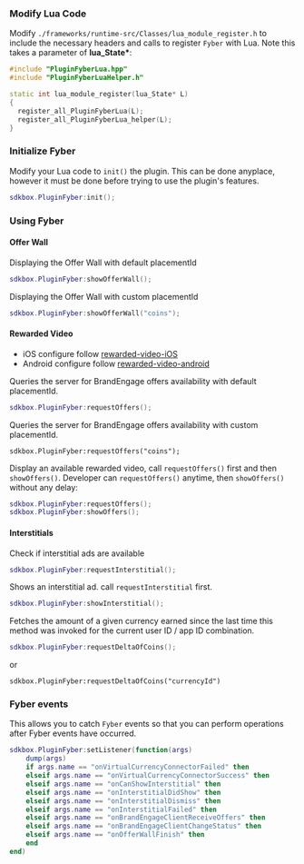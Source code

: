 ### Modify Lua Code
Modify `./frameworks/runtime-src/Classes/lua_module_register.h` to include the necessary headers and calls to register `Fyber` with Lua. Note this takes a parameter of __lua_State*__:
```cpp
#include "PluginFyberLua.hpp"
#include "PluginFyberLuaHelper.h"
```
```cpp
static int lua_module_register(lua_State* L)
{
  register_all_PluginFyberLua(L);
  register_all_PluginFyberLua_helper(L);
}
```

### Initialize Fyber
Modify your Lua code to `init()` the plugin. This can be done anyplace, however it must be done before trying to use the plugin's features.
```lua
sdkbox.PluginFyber:init();
```

### Using Fyber
#### Offer Wall
Displaying the Offer Wall with default placementId
```lua
sdkbox.PluginFyber:showOfferWall();
```

Displaying the Offer Wall with custom placementId
```lua
sdkbox.PluginFyber:showOfferWall("coins");
```

#### Rewarded Video
- iOS configure follow [rewarded-video-iOS](http://developer.fyber.com/content/ios/rewarded-video/introduction/existing-integration/)
- Android configure follow [rewarded-video-android](http://developer.fyber.com/content/android/rewarded-video/)

Queries the server for BrandEngage offers availability with default placementId.
```lua
sdkbox.PluginFyber:requestOffers();
```

Queries the server for BrandEngage offers availability with custom placementId.
```
sdkbox.PluginFyber:requestOffers("coins");
```

Display an available rewarded video, call `requestOffers()` first and then `showOffers()`. Developer can `requestOffers()` anytime, then `showOffers()` without any delay:
```lua
sdkbox.PluginFyber:requestOffers();
sdkbox.PluginFyber:showOffers();
```

#### Interstitials
Check if interstitial ads are available
```lua
sdkbox.PluginFyber:requestInterstitial();
```

Shows an interstitial ad. call `requestInterstitial` first.
```lua
sdkbox.PluginFyber:showInterstitial();
```

Fetches the amount of a given currency earned since the last time this method was
invoked for the current user ID / app ID combination.
```lua
sdkbox.PluginFyber:requestDeltaOfCoins();
```
or
```
sdkbox.PluginFyber:requestDeltaOfCoins("currencyId")
```

### Fyber events
This allows you to catch `Fyber` events so that you can perform operations after Fyber events have occurred.

```lua
sdkbox.PluginFyber:setListener(function(args)
    dump(args)
    if args.name == "onVirtualCurrencyConnectorFailed" then
    elseif args.name == "onVirtualCurrencyConnectorSuccess" then
    elseif args.name == "onCanShowInterstitial" then
    elseif args.name == "onInterstitialDidShow" then
    elseif args.name == "onInterstitialDismiss" then
    elseif args.name == "onInterstitialFailed" then
    elseif args.name == "onBrandEngageClientReceiveOffers" then
    elseif args.name == "onBrandEngageClientChangeStatus" then
    elseif args.name == "onOfferWallFinish" then
    end
end)
```
